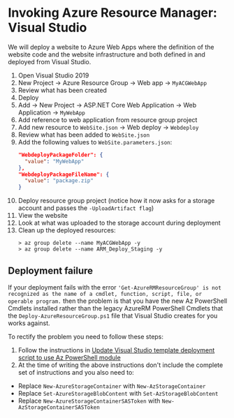 # Invoking Azure Resource Manager: Visual Studio

We will deploy a website to Azure Web Apps where the definition of the website code and the website infrastructure and both defined in and deployed from Visual Studio.

1. Open Visual Studio 2019
2. New Project -> Azure Resource Group -> Web app -> `MyACGWebApp`
3. Review what has been created
4. Deploy
4. Add -> New Project -> ASP.NET Core Web Application -> Web Application -> `MyWebApp`
5. Add reference to web application from resource group project
6. Add new resource to `WebSite.json` -> Web deploy -> `Webdeploy`
7. Review what has been added to `WebSite.json`
8. Add the following values to `WebSite.parameters.json`:
    ```json
    "WebdeployPackageFolder": {
      "value": "MyWebApp"
    },
    "WebdeployPackageFileName": {
      "value": "package.zip"
    }
    ```
9. Deploy resource group project (notice how it now asks for a storage account and passes the `-UploadArtifact flag`)
10. View the website
11. Look at what was uploaded to the storage account during deployment
12. Clean up the deployed resources:
    ```
    > az group delete --name MyACGWebApp -y
    > az group delete --name ARM_Deploy_Staging -y
    ```

## Deployment failure

If your deployment fails with the error `'Get-AzureRMResourceGroup' is not recognized as the name of a cmdlet, function, script, file, or operable program.` then the problem is that you have the new Az PowerShell Cmdlets installed rather than the legacy AzureRM PowerShell Cmdlets that the `Deploy-AzureResourceGroup.ps1` file that Visual Studio creates for you works against.

To rectify the problem you need to follow these steps:

1. Follow the instructions in [Update Visual Studio template deployment script to use Az PowerShell module](https://docs.microsoft.com/en-us/azure/azure-resource-manager/templates/update-visual-studio-deployment-script)
2. At the time of writing the above instructions don't include the complete set of instructions and you also need to:
  * Replace `New-AzureStorageContainer` with `New-AzStorageContainer`
  * Replace `Set-AzureStorageBlobContent` with `Set-AzStorageBlobContent`
  * Replace `New-AzureStorageContainerSASToken` with `New-AzStorageContainerSASToken`
